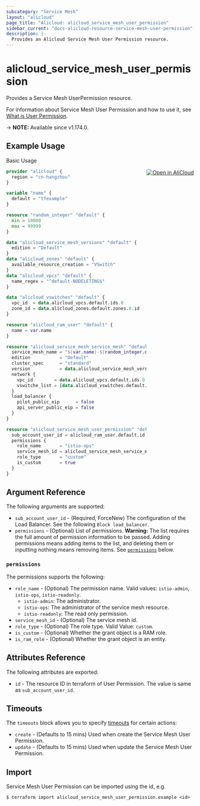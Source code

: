 ```yaml
---
subcategory: "Service Mesh"
layout: "alicloud"
page_title: "Alicloud: alicloud_service_mesh_user_permission"
sidebar_current: "docs-alicloud-resource-service-mesh-user-permission"
description: |-
  Provides an Alicloud Service Mesh User Permission resource.
---
```


# alicloud_service_mesh_user_permission

Provides a Service Mesh UserPermission resource.

For information about Service Mesh User Permission and how to use it, see [What is User Permission](https://www.alibabacloud.com/help/en/alibaba-cloud-service-mesh/latest/api-servicemesh-2020-01-11-grantuserpermissions).

-> **NOTE:** Available since v1.174.0.

## Example Usage
<div class="oics-button" style="float: right;margin: 0 0 -40px 0;">
  <a href="https://api.aliyun.com/api-tools/terraform?resource=alicloud_service_mesh_user_permission&exampleId=c1b96c8e-6c5b-6dbb-ba10-d274c2629366530e8a52&activeTab=example&spm=docs.r.service_mesh_user_permission.0.c1b96c8e6c" target="_blank">
    <img alt="Open in AliCloud" src="https://img.alicdn.com/imgextra/i1/O1CN01hjjqXv1uYUlY56FyX_!!6000000006049-55-tps-254-36.svg" style="max-height: 44px; margin: 32px auto; max-width: 100%;">
  </a>
</div>

Basic Usage

```terraform
provider "alicloud" {
  region = "cn-hangzhou"
}

variable "name" {
  default = "tfexample"
}

resource "random_integer" "default" {
  min = 10000
  max = 99999
}

data "alicloud_service_mesh_versions" "default" {
  edition = "Default"
}
data "alicloud_zones" "default" {
  available_resource_creation = "VSwitch"
}
data "alicloud_vpcs" "default" {
  name_regex = "^default-NODELETING$"
}

data "alicloud_vswitches" "default" {
  vpc_id  = data.alicloud_vpcs.default.ids.0
  zone_id = data.alicloud_zones.default.zones.0.id
}

resource "alicloud_ram_user" "default" {
  name = var.name
}

resource "alicloud_service_mesh_service_mesh" "default1" {
  service_mesh_name = "${var.name}-${random_integer.default.result}"
  edition           = "Default"
  cluster_spec      = "standard"
  version           = data.alicloud_service_mesh_versions.default.versions.0.version
  network {
    vpc_id        = data.alicloud_vpcs.default.ids.0
    vswitche_list = [data.alicloud_vswitches.default.ids.0]
  }
  load_balancer {
    pilot_public_eip      = false
    api_server_public_eip = false
  }
}

resource "alicloud_service_mesh_user_permission" "default" {
  sub_account_user_id = alicloud_ram_user.default.id
  permissions {
    role_name       = "istio-ops"
    service_mesh_id = alicloud_service_mesh_service_mesh.default1.id
    role_type       = "custom"
    is_custom       = true
  }
}
```

## Argument Reference

The following arguments are supported:

* `sub_account_user_id` - (Required, ForceNew) The configuration of the Load Balancer. See the following `Block load_balancer`.
* `permissions` - (Optional) List of permissions. **Warning:** The list requires the full amount of permission information to be passed. Adding permissions means adding items to the list, and deleting them or inputting nothing means removing items. See [`permissions`](#permissions) below.

### `permissions`

The permissions supports the following:

* `role_name` - (Optional) The permission name. Valid values: `istio-admin`, `istio-ops`, `istio-readonly`.
  - `istio-admin`:  The administrator.
  - `istio-ops`: The administrator of the service mesh resource.
  - `istio-readonly`: The read only permission.
* `service_mesh_id` - (Optional) The service mesh id.
* `role_type` - (Optional) The role type. Valid Value: `custom`.
* `is_custom` - (Optional) Whether the grant object is a RAM role.
* `is_ram_role` - (Optional) Whether the grant object is an entity.


## Attributes Reference

The following attributes are exported:

* `id` - The resource ID in terraform of User Permission. The value is same as `sub_account_user_id`.


## Timeouts

The `timeouts` block allows you to specify [timeouts](https://www.terraform.io/docs/configuration-0-11/resources.html#timeouts) for certain actions:

* `create` - (Defaults to 15 mins) Used when create the Service Mesh User Permission.
* `update` - (Defaults to 15 mins) Used when update the Service Mesh User Permission.

## Import

Service Mesh User Permission can be imported using the id, e.g.

```shell
$ terraform import alicloud_service_mesh_user_permission.example <id>
```
